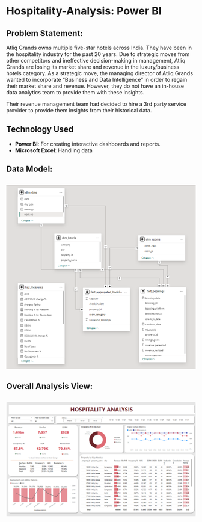 # Hospitality-Analysis: Power BI

## Problem Statement:

<p> Atliq Grands owns multiple five-star hotels across India. They have been in the hospitality industry for the past 20 years. Due to strategic moves from other competitors and ineffective decision-making in management, Atliq Grands are losing its market share and revenue in the luxury/business hotels category. As a strategic move, the managing director of Atliq Grands wanted to incorporate “Business and Data Intelligence” in order to regain their market share and revenue. However, they do not have an in-house data analytics team to provide them with these insights.</p>

<p> Their revenue management team had decided to hire a 3rd party service provider to provide them insights from their historical data.</p>

## Technology Used
- **Power BI**: For creating interactive dashboards and reports.
- **Microsoft Excel**: Handling data

## Data Model:

![Data model](https://github.com/Annulijo/Hospitality-Analysis/blob/main/Data_model.png)
---

## Overall Analysis View:

![Analysis](https://github.com/Annulijo/Hospitality-Analysis/blob/main/Dashboard.png)
---
